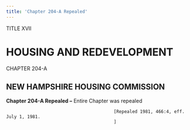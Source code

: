 ```yaml
---
title: 'Chapter 204-A Repealed'
---
```


TITLE XVII
                                             
HOUSING AND REDEVELOPMENT
=========================

CHAPTER 204-A
                                             
NEW HAMPSHIRE HOUSING COMMISSION
--------------------------------

**Chapter 204-A Repealed –** Entire Chapter was repealed


                                             [Repealed 1981, 466:4, eff. July 1, 1981.
                                             ]
